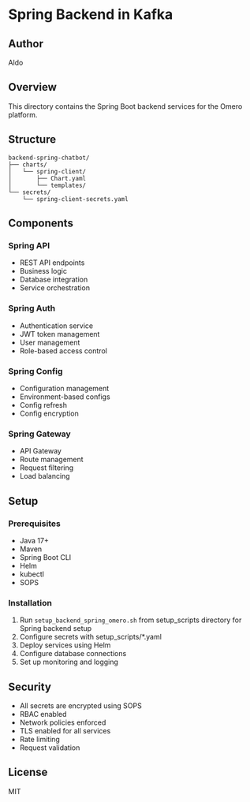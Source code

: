 # Spring Backend in Kafka

## Author
Aldo

## Overview
This directory contains the Spring Boot backend services for the Omero platform.

## Structure
```
backend-spring-chatbot/
├── charts/
│   └── spring-client/
│       ├── Chart.yaml
│       └── templates/
└── secrets/
    └── spring-client-secrets.yaml
```

## Components

### Spring API
- REST API endpoints
- Business logic
- Database integration
- Service orchestration

### Spring Auth
- Authentication service
- JWT token management
- User management
- Role-based access control

### Spring Config
- Configuration management
- Environment-based configs
- Config refresh
- Config encryption

### Spring Gateway
- API Gateway
- Route management
- Request filtering
- Load balancing

## Setup

### Prerequisites
- Java 17+
- Maven
- Spring Boot CLI
- Helm
- kubectl
- SOPS

### Installation
1. Run `setup_backend_spring_omero.sh` from setup_scripts directory for Spring backend setup
2. Configure secrets with setup_scripts/*.yaml
3. Deploy services using Helm
4. Configure database connections
5. Set up monitoring and logging

## Security

- All secrets are encrypted using SOPS
- RBAC enabled
- Network policies enforced
- TLS enabled for all services
- Rate limiting
- Request validation

## License

MIT
